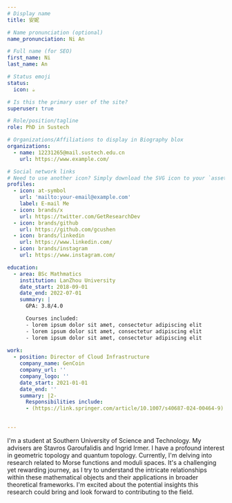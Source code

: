 ```yaml
---
# Display name
title: 安妮

# Name pronunciation (optional)
name_pronunciation: Ni An

# Full name (for SEO)
first_name: Ni
last_name: An

# Status emoji
status:
  icon: ☕️

# Is this the primary user of the site?
superuser: true

# Role/position/tagline
role: PhD in Sustech

# Organizations/Affiliations to display in Biography blox
organizations:
  - name: 12231265@mail.sustech.edu.cn
    url: https://www.example.com/

# Social network links
# Need to use another icon? Simply download the SVG icon to your `assets/media/icons/` folder.
profiles:
  - icon: at-symbol
    url: 'mailto:your-email@example.com'
    label: E-mail Me
  - icon: brands/x
    url: https://twitter.com/GetResearchDev
  - icon: brands/github
    url: https://github.com/gcushen
  - icon: brands/linkedin
    url: https://www.linkedin.com/
  - icon: brands/instagram
    url: https://www.instagram.com/

education:
  - area: BSc Mathmatics
    institution: LanZhou University
    date_start: 2018-09-01
    date_end: 2022-07-01
    summary: |
      GPA: 3.8/4.0

      Courses included:
      - lorem ipsum dolor sit amet, consectetur adipiscing elit
      - lorem ipsum dolor sit amet, consectetur adipiscing elit
      - lorem ipsum dolor sit amet, consectetur adipiscing elit
  
work:
  - position: Director of Cloud Infrastructure
    company_name: GenCoin
    company_url: ''
    company_logo: ''
    date_start: 2021-01-01
    date_end: ''
    summary: |2-
      Responsibilities include:
      - (https://link.springer.com/article/10.1007/s40687-024-00464-9)
 

---
```


I'm a student at Southern University of Science and Technology. My advisers are Stavros Garoufalidis and Ingrid Irmer. I have a profound interest in geometric topology and quantum topology. Currently, I'm delving into research related to Morse functions and moduli spaces. It's a challenging yet rewarding journey, as I try to understand the intricate relationships within these mathematical objects and their applications in broader theoretical frameworks. I'm excited about the potential insights this research could bring and look forward to contributing to the field. 
